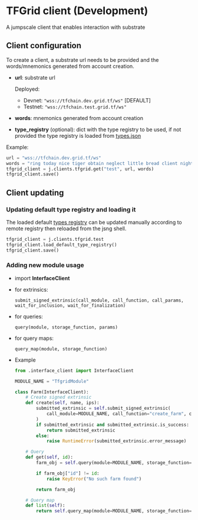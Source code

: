 # TFGrid client (Development)

A jumpscale client that enables interaction with substrate

## Client configuration

To create a client, a substrate url needs to be provided and the words/mnemonics generated from account creation.

- **url**: substrate url

    Deployed:
    - Devnet: `"wss://tfchain.dev.grid.tf/ws"` [DEFAULT]
    - Testnet: `"wss://tfchain.test.grid.tf/ws"`
- **words**: mnemonics generated from account creation
- **type_registry** (optional): dict with the type registry to be used, if not provided the type registry is loaded from [types.json](types.json)

Example:

```python
url = "wss://tfchain.dev.grid.tf/ws"
words = "ring today nice tiger obtain neglect little bread client night another welcome"
tfgrid_client = j.clients.tfgrid.get("test", url, words)
tfgrid_client.save()
```

## Client updating

### Updating default type registry and loading it

The loaded default [types registry](types.json) can be updated manually according to remote registry then reloaded from the jsng shell.

```python
tfgrid_client = j.clients.tfgrid.test
tfgrid_client.load_default_type_registry()
tfgrid_client.save()
```

### Adding new module usage

- import **InterfaceClient**
- for extrinsics:

    `submit_signed_extrinsic(call_module, call_function, call_params, wait_for_inclusion, wait_for_finalization)`

- for queries:

    `query(module, storage_function, params)`

- for query maps:

    `query_map(module, storage_function)`

- Example

    ```python
    from .interface_client import InterfaceClient

    MODULE_NAME = "TfgridModule"

    class Farm(InterfaceClient):
        # Create signed extrinsic
        def create(self, name, ips):
            submitted_extrinsic = self.submit_signed_extrinsic(
                call_module=MODULE_NAME, call_function="create_farm", call_params={"name": name, "public_ips": ips}
            )
            if submitted_extrinsic and submitted_extrinsic.is_success:
                return submitted_extrinsic
            else:
                raise RuntimeError(submitted_extrinsic.error_message)

        # Query
        def get(self, id):
            farm_obj = self.query(module=MODULE_NAME, storage_function="Farms", params=[id])

            if farm_obj["id"] != id:
                raise KeyError("No such farm found")

            return farm_obj

        # Query map
        def list(self):
            return self.query_map(module=MODULE_NAME, storage_function="Farms")
    ```
